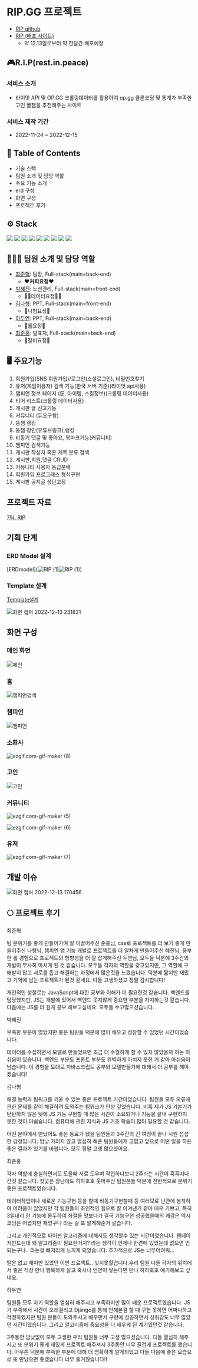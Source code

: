 # RIP.GG 프로젝트

- [RIP github](https://github.com/kimbap918/RIP_proj)
- [RIP (배포 사이트)](http://ripggbean-env.eba-tprx3bfx.ap-northeast-2.elasticbeanstalk.com/home/)
  - 약 12.13일로부터 약 한달간 배포예정


## 🎮R.I.P(rest.in.peace)

### 서비스 소개

- 라이엇 API 및 OP.GG 크롤링데이터를 활용하여 op.gg 클론코딩 및 통계가 부족한 고인 꿀챔을 추천해주는 사이트

### 서비스 제작 기간

- 2022-11-24 ~ 2022-12-15

## 🔖 Table of Contents

- 기술 스택
- 팀원 소개 및 담당 역할
- 주요 기능 소개
- erd 구성
- 화면 구성
- 프로젝트 후기


## ⚙️ Stack

<img src="https://img.shields.io/badge/Python-3776AB?style=flat-square&logo=Python&logoColor=ffffff"/> <img src="https://img.shields.io/badge/Django-092E20?style=flat-square&logo=Django&logoColor=ffffff"/> <img src="https://img.shields.io/badge/HTML5-E34F26?style=flat-square&logo=HTML5&logoColor=ffffff"/> <img src="https://img.shields.io/badge/CSS3-1572B6?style=flat-square&logo=CSS3&logoColor=ffffff"/> <img src="https://img.shields.io/badge/Bootstrap-7952B3?style=flat-square&logo=Bootstrap&logoColor=ffffff"/> <img src="https://img.shields.io/badge/Visual Studio Code-007ACC?style=flat-square&logo=Visual Studio Code&logoColor=ffffff"/> <img src="https://img.shields.io/badge/Git-F05032?style=flat-square&logo=Git&logoColor=ffffff"/> <img src="https://img.shields.io/badge/GitHub-181717?style=flat-square&logo=GitHub&logoColor=ffffff"/> <img src="https://img.shields.io/badge/JavaScript-F7DF1E?style=flat-square&logo=JavaScript&logoColor=ffffff"/> 

## 🧑🏼‍💻 팀원 소개 및 담당 역할

- [최준혁](https://github.com/kimbap918): 팀장, Full-stack(main=back-end)
  - **❤**커피요정**❤**
- [박혜진](https://github.com/jelly12paw): 노션관리, Full-stack(main=front-end)
  - 👩‍💻데이터요정👩‍💻
- [김나형](https://github.com/na-hyeong9): PPT, Full-stack(main=front-end)
  - 🎀나헝요정🎀
- [하두연](https://github.com/hady1024): PPT, Full-stack(main=back-end)
  - 🥺롤요정🥺
- [최준홍](https://github.com/wnsghd14): 발표자, Full-stack(main=back-end)
  - 🍖갈비요정🍖

## 🖥️ 주요기능

1. 회원가입(SNS 회원가입)/로그인(소셜로그인), 비밀번호찾기
2. 유저(게임이용자) 검색 기능(한국 서버 기준)(라이엇 api사용)
3. 챔피언 정보 페이지 (룬, 아이템, 스킬정보)(크롤링 데이터사용)
4. 티어 리스트(크롤링 데이터사용)
5. 게시판 글 신고기능
6. 커뮤니티 (듀오구함)
7. 똥챔 랭킹
8. 똥챔 장인(유튜브링크),랭킹
9. 비동기 댓글 및 좋아요, 북마크기능(커뮤니티)
10. 챔피언 검색기능
11. 게시판 작성자 혹은 제목 분류 검색
12. 게시판,회원,댓글 CRUD
13. 커뮤니티 사용자 등급분배
14. 회원가입 프로그래스 형식구현
15. 게시판 공지글 상단고정

## 프로젝트 자료

[7팀. RIP](https://www.notion.so/hg-edu/7-R-I-P-rest-in-peace-7e0d53f6d7564dea917b87ac5d7543eb)

## 기획 단계
### ERD Model 설계

[ERDmodel](![RIP (1)](../RIP%20(1).png)![RIP (1)](README.assets/RIP%20(1).png))

### Template 설계
[Template설계](https://www.figma.com/embed?embed_host=notion&url=https%3A%2F%2Fwww.figma.com%2Ffile%2F0An5gf8iRKpZF8Ggzaqj8O%2FUntitled%3Fnode-id%3D0%253A1%26t%3Dzv8V7Qj43ctZ6zAu-0)

![화면 캡처 2022-12-13 231831](README.assets/%ED%99%94%EB%A9%B4%20%EC%BA%A1%EC%B2%98%202022-12-13%20231831.png)


## 화면 구성

### 메인 화면

![메인](README.assets/ezgif.com-gif-maker%20(2).gif)

### 홈

![챔피언검색](README.assets/ezgif.com-gif-maker%20(2)-16709202641027.gif)



### 챔피언

![챔피언](README.assets/ezgif.com-gif-maker%20(3).gif)

### 소환사

![ezgif.com-gif-maker (8)](README.assets/ezgif.com-gif-maker%20(8).gif)

### 고인

![고인](README.assets/ezgif.com-gif-maker%20(4).gif)

### 커뮤니티

![ezgif.com-gif-maker (5)](README.assets/ezgif.com-gif-maker%20(5).gif)

![ezgif.com-gif-maker (6)](README.assets/ezgif.com-gif-maker%20(6).gif)



### 유저

![ezgif.com-gif-maker (7)](README.assets/ezgif.com-gif-maker%20(7).gif)



## 개발 이슈

![화면 캡처 2022-12-13 170456](README.assets/%ED%99%94%EB%A9%B4%20%EC%BA%A1%EC%B2%98%202022-12-13%20170456.png)

## 🌕 프로젝트 후기

최준혁

팀 분위기를 좋게 만들어가며 잘 이끌어주신 준홍님, css로 프로젝트를 더 보기 좋게 만들어주신 나형님, 챔피언 앱 기능 개발로 프로젝트를 더 알차게 만들어주신 혜진님, 풍부한 롤 경험으로 프로젝트의 방향성을 더 잘 잡게해주신 두연님, 모두들 덕분에 3주간의 개발이 무사히 마치게 된 것 같습니다. 모두들 각자의 역할을 갖고있지만, 그 역할에 구애받지 않고 서로를 돕고 해결하는 과정에서 많은것을 느꼈습니다. 덕분에 짧지만 재밌고 기억에 남는 프로젝트가 된것 같네요. 다들 고생하셨고 정말 감사합니다!

개인적인 성찰로는 JavaScript에 대한 공부와 이해가 더 필요한것 같습니다. 백엔드를 담당했지만, JS는 개발에 있어서 백엔드 못지않게 중요한 부분을 차지하는것 같습니다. 다음에는 JS를 더 깊게 공부 해보고싶네요. 모두들 수고많으셨습니다.



박혜진

부족한 부분이 많았지만 좋은 팀원들 덕분에 많이 배우고 성장할 수 있었던 시간이었습니다.

데이터를 수집하면서 모델로 만들었으면 조금 더 수월하게 할 수 있지 않았을까 하는 아쉬움이 있습니다. 백엔드 부분도 프론트 부분도 완벽하게 마치지 못한 거 같아 아쉬움이 남습니다. 이 경험을 토대로 자바스크립트 공부와 모델만들기에 대해서 더 공부를 해야겠습니다!



김나형

해결 능력과 팀워크를 키울 수 있는 좋은 프로젝트 기간이었습니다. 팀원들 모두 오류에 관한 문제를 같이 해결하려 도와주는 팀워크가 인상 깊었습니다. 비록 제가 JS 기본기가 탄탄하지 않은 탓에 JS 기능 구현할 때 많은 시간이 소요되거나 기능을 끝내 구현하지 못한 것이 아쉽습니다. 컴퓨터에 관한 지식과 JS 기초 학습이 많이 필요할 것 같습니다.

어떤 분야에서 만났어도 좋은 동료가 됐을 팀원들과 3주간의 긴 여정이 끝나 시원 섭섭한 감정입니다. 밤낮 가리지 않고 열심히 해준 팀원들에게 고맙고 앞으로 어떤 일을 하든 좋은 결과가 있기를 바랍니다. 모두 정말 고생 많으셨어요.



최준홍

각자 역할에 충실하면서도 도울때 서로 도우며 작업하다보니 2주라는 시간이 훅훅지나간것 같습니다. 짖궂은 장난에도 하하호호 웃어주신 팀원분들 덕분에 전반적으로 분위기좋은 프로젝트였습니다.

데이터작업이나 새로운 기능구현 등을 할때 비동기구현할때 등 여러모로 난관에 봉착하여 어려움이 있었지만 각 팀원들의 초인적인 힘으로 잘 이겨낸거 같아 매우 기쁘고, 특히 3일내리 한 기능에 몰두하여 좌절을 맛보다가 결국 기능구현 성공했을때의 쾌감은 역시 코딩은 어렵지만 재밌구나 라는 걸 또 알게해준거 같습니다.

그리고 개인적으로 파이썬 알고리즘에 대해서도 생각할수 있는 시간이었습니다. 웹페이지만드는데 왜 알고리즘이 필요한거지? 라는 생각이 언제나 한켠에 있었는데 없으면 안되는구나.. 라는걸 뼈저리게 느끼게 되었습니다. 추가적으로 JS는 너무어려워…

탈은 없고 재미만 있었던 이번 프로젝트.. 잊지못할겁니다.우리 팀원 다들 각자의 위치에서 좋은 직장 만나 행복하게 살고 혹시나 인연이 닿는다면 만나 하하호호 얘기해보고 싶네요.



하두연

팀원들 모두 자기 역할을 열심히 해주시고 부족하지만 많이 배운 프로젝트였습니다. JS가 부족해서 시간이 오래걸리고 Django를 통해 안해본걸 할 때 구현 못하면 어쩌나하고 걱정하였지만 팀원 분들이 도와주시고 배우면서 구현에 성공하면서 성취감도 너무 많았던 시간이었습니다. 그리고 알고리즘에 중요성을 더 배우게 된 계기였던것 같습니다.

3주동안 밤낮없이 모두 고생한 우리 팀원들 너무 고생 많으셨습니다. 다들 열심히 해주시고 또 분위기 좋게 재밌게 프로젝트 해주셔서 3주동안 너무 즐겁게 프로젝트를 했습니다. 아무튼 덕분에 부족한 부분에 대해 더 명확하게 알게되었고 다들 다음에 좋은 모습으로 또 만났으면 좋겠습니다 너무 즐거웠습니다!!
